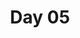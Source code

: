 ---
layout: "@layouts/BlogPost.astro"
title: "Day 05"
description: "..."
pubDate: "Dec 13 2022"
# heroImage: "/placeholder-hero.jpg"
---